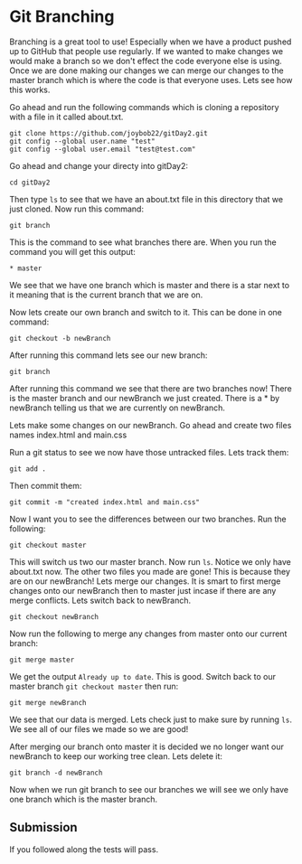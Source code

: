 # Git Branching

Branching is a great tool to use! Especially when we have a product pushed up to GitHub that people use regularly. If we wanted to make changes we would make a branch so we don't effect the code everyone else is using. Once we are done making our changes we can merge our changes to the master branch which is where the code is that everyone uses. Lets see how this works.

Go ahead and run the following commands which is cloning a repository with a file in it called about.txt.

```
git clone https://github.com/joybob22/gitDay2.git
git config --global user.name "test"
git config --global user.email "test@test.com"
```

Go ahead and change your directy into gitDay2:

```
cd gitDay2
```

Then type `ls` to see that we have an about.txt file in this directory that we just cloned. Now run this command:

```
git branch
```

This is the command to see what branches there are. When you run the command you will get this output:

`* master`

We see that we have one branch which is master and there is a star next to it meaning that is the current branch that we are on.

Now lets create our own branch and switch to it. This can be done in one command:

```
git checkout -b newBranch
```

After running this command lets see our new branch:

```
git branch
```

After running this command we see that there are two branches now! There is the master branch and our newBranch we just created. There is a * by newBranch telling us that we are currently on newBranch.

Lets make some changes on our newBranch. Go ahead and create two files names index.html and main.css

Run a git status to see we now have those untracked files. Lets track them:

```
git add .
```

Then commit them:

```
git commit -m "created index.html and main.css"
```

Now I want you to see the differences between our two branches. Run the following:

```
git checkout master
```

This will switch us two our master branch. Now run `ls`. Notice we only have about.txt now. The other two files you made are gone! This is because they are on our newBranch! Lets merge our changes. It is smart to first merge changes onto our newBranch then to master just incase if there are any merge conflicts. Lets switch back to newBranch.

```
git checkout newBranch
```

Now run the following to merge any changes from master onto our current branch:

```
git merge master
```

We get the output `Already up to date`. This is good. Switch back to our master branch `git checkout master` then run:

```
git merge newBranch
```

We see that our data is merged. Lets check just to make sure by running `ls`.
We see all of our files we made so we are good!

After merging our branch onto master it is decided we no longer want our newBranch to keep our working tree clean. Lets delete it:

```
git branch -d newBranch
```

Now when we run git branch to see our branches we will see we only have one branch which is the master branch.

## Submission
If you followed along the tests will pass.